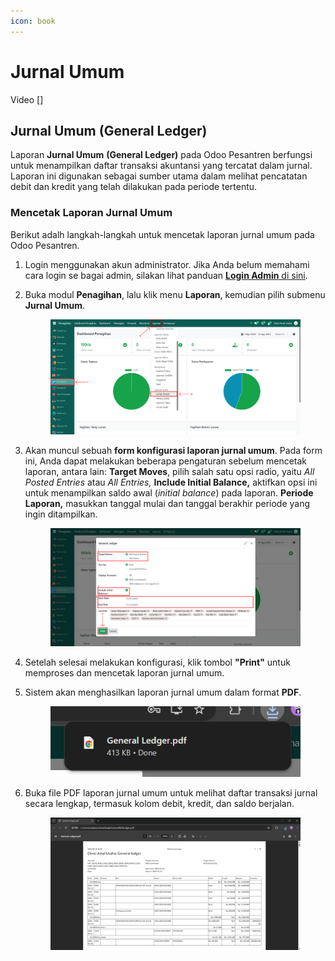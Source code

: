 ```yaml
---
icon: book
---
```


# Jurnal Umum

Video \[]

## Jurnal Umum (General Ledger)

Laporan **Jurnal Umum** **(General Ledger)** pada Odoo Pesantren berfungsi untuk menampilkan daftar transaksi akuntansi yang tercatat dalam jurnal. Laporan ini digunakan sebagai sumber utama dalam melihat pencatatan debit dan kredit yang telah dilakukan pada periode tertentu.

### Mencetak Laporan Jurnal Umum

Berikut adalh langkah-langkah untuk mencetak laporan jurnal umum pada Odoo Pesantren.

1. Login menggunakan akun administrator. Jika Anda belum memahami cara login se bagai admin, silakan lihat panduan [**Login Admin** di sini](../../../panduan-login/login-admin.md).
2.  Buka modul **Penagihan**, lalu klik menu **Laporan**, kemudian pilih submenu **Jurnal Umum**.

    <figure><img src="../../../.gitbook/assets/images-805 (1).png" alt=""><figcaption></figcaption></figure>


3.  Akan muncul sebuah **form konfigurasi laporan jurnal umum**. Pada form ini, Anda dapat melakukan beberapa pengaturan sebelum mencetak laporan, antara lain: **Target Moves**, pilih salah satu opsi radio, yaitu _All Posted Entries_ atau _All Entries,_ **Include Initial Balance,** aktifkan opsi ini untuk menampilkan saldo awal (_initial balance_) pada laporan. **Periode Laporan,** masukkan tanggal mulai dan tanggal berakhir periode yang ingin ditampilkan.&#x20;

    <figure><img src="../../../.gitbook/assets/images-806.png" alt=""><figcaption></figcaption></figure>


4. Setelah selesai melakukan konfigurasi, klik tombol **"Print"** untuk memproses dan mencetak laporan jurnal umum.
5.  Sistem akan menghasilkan laporan jurnal umum dalam format **PDF**.

    <figure><img src="../../../.gitbook/assets/images-807.png" alt=""><figcaption></figcaption></figure>


6.  Buka file PDF laporan jurnal umum untuk melihat daftar transaksi jurnal secara lengkap, termasuk kolom debit, kredit, dan saldo berjalan.

    <figure><img src="../../../.gitbook/assets/images-808.png" alt=""><figcaption></figcaption></figure>
